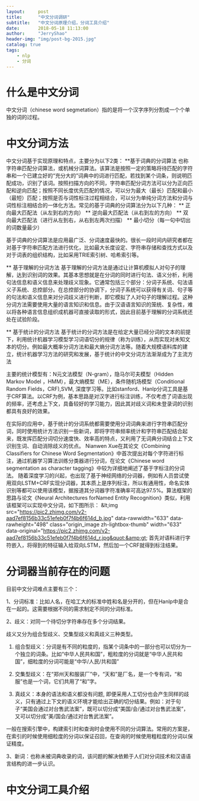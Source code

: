 ```yaml
---
layout:     post
title:      "中文分词调研"
subtitle:   "中文分词原理介绍，分词工具介绍"
date:       2018-05-18 11:13:00
author:     "JerryShao"
header-img: "img/post-bg-2015.jpg"
catalog: true
tags:
    - nlp
    - 分词
---
```


# 什么是中文分词
中文分词（chinese word segmetation）指的是将一个汉字序列分割成一个个单独的词的过程。

# 中文分词方法
中文分词基于实现原理和特点，主要分为以下2类：
**基于词典的分词算法
  也称字符串匹配分词算法，或机械分词算法。该算法是按照一定的策略将待匹配的字符串和一个已建立好的“充分大的”词典中的词进行匹配，若找到某个词条，则说明匹配成功，识别了该词。按照扫描方向的不同，字符串匹配分词方法可以分为正向匹配和逆向匹配；按照不同长度优先匹配的情况，可以分为最大（最长）匹配和最小（最短）匹配；按照是否与词性标注过程相结合，可以分为单纯分词方法和分词与词性标注相结合的一体化方法。常见的基于词典的分词算法分为以下几种：
** 正向最大匹配法（从左到右的方向）
** 逆向最大匹配法（从右到左的方向）
** 双向最大匹配法（进行从左到右，从右到左两次扫描）
** 最小切分（每一句中切出的词数量最少）

  基于词典的分词算法是应用最广泛、分词速度最快的。很长一段时间内研究者都在对基于字符串匹配方法进行优化，比如最大长度设定、字符串存储和查找方式以及对于词表的组织结构，比如采用TRIE索引树、哈希索引等。

** 基于理解的分词方法
  基于理解的分词方法是通过让计算机模拟人对句子的理解，达到识别词的效果。其基本思想就是在分词的同时进行句法、语义分析，利用句法信息和语义信息来处理歧义现象。它通常包括三个部分：分词子系统、句法语义子系统、总控部分。在总控部分的协调下，分词子系统可以获得有关词、句子等的句法和语义信息来对分词歧义进行判断，即它模拟了人对句子的理解过程。这种分词方法需要使用大量的语言知识和信息。由于汉语语言知识的笼统、复杂性，难以将各种语言信息组织成机器可直接读取的形式，因此目前基于理解的分词系统还处在试验阶段。

** 基于统计的分词方法
  基于统计的分词方法是在给定大量已经分词的文本的前提下，利用统计机器学习模型学习词语切分的规律（称为训练），从而实现对未知文本的切分。例如最大概率分词方法和最大熵分词方法等。随着大规模语料库的建立，统计机器学习方法的研究和发展，基于统计的中文分词方法渐渐成为了主流方法

  主要的统计模型有：N元文法模型（N-gram），隐马尔可夫模型（Hidden Markov Model ，HMM），最大熵模型（ME），条件随机场模型（Conditional Random Fields，CRF),SVM, 深度学习等。比如stanford、Hanlp分词工具是基于CRF算法。以CRF为例，基本思路是对汉字进行标注训练，不仅考虑了词语出现的频率，还考虑上下文，具备较好的学习能力，因此其对歧义词和未登录词的识别都具有良好的效果。

  在实际的应用中，基于统计的分词系统都需要使用分词词典来进行字符串匹配分词，同时使用统计方法识别一些新词，即将字符串频率统计和字符串匹配结合起来，既发挥匹配分词切分速度快、效率高的特点，又利用了无词典分词结合上下文识别生词、自动消除歧义的优点。
  Nianwen Xue在其论文《Combining Classifiers for Chinese Word Segmentation》中首次提出对每个字符进行标注，通过机器学习算法训练分类器进行分词，在论文《Chinese word segmentation as character tagging》中较为详细地阐述了基于字标注的分词法。
  随着深度学习的兴起，也出现了基于神经网络的分词器，例如有人员尝试使用双向LSTM+CRF实现分词器，其本质上是序列标注，所以有通用性，命名实体识别等都可以使用该模型，据报道其分词器字符准确率可高达97.5%。算法框架的思路与论文《Neural Architectures forNamed Entity Recognition》类似，利用该框架可以实现中文分词，如下图所示：
&amp;lt;img src=&quot;https://pic2.zhimg.com/v2-aad7ef8156b33c51efeb0f7f4b6f614d_b.jpg&quot; data-rawwidth=&quot;633&quot; data-rawheight=&quot;498&quot; class=&quot;origin_image zh-lightbox-thumb&quot; width=&quot;633&quot; data-original=&quot;https://pic2.zhimg.com/v2-aad7ef8156b33c51efeb0f7f4b6f614d_r.jpg&quot;&amp;gt;
首先对语料进行字符嵌入，将得到的特征输入给双向LSTM，然后加一个CRF就得到标注结果。
 
# 分词器当前存在的问题

目前中文分词难点主要有三个：

1、分词标准：比如人名，在哈工大的标准中姓和名是分开的，但在Hanlp中是合在一起的。这需要根据不同的需求制定不同的分词标准。

2、歧义：对同一个待切分字符串存在多个分词结果。

歧义又分为组合型歧义、交集型歧义和真歧义三种类型。

1) 组合型歧义：分词是有不同的粒度的，指某个词条中的一部分也可以切分为一个独立的词条。比如“中华人民共和国”，粗粒度的分词就是“中华人民共和国”，细粒度的分词可能是“中华/人民/共和国”

2) 交集型歧义：在“郑州天和服装厂”中，“天和”是厂名，是一个专有词，“和服”也是一个词，它们共用了“和”字。

3) 真歧义：本身的语法和语义都没有问题, 即便采用人工切分也会产生同样的歧义，只有通过上下文的语义环境才能给出正确的切分结果。例如：对于句子“美国会通过对台售武法案”，既可以切分成“美国/会/通过对台售武法案”，又可以切分成“美/国会/通过对台售武法案”。

一般在搜索引擎中，构建索引时和查询时会使用不同的分词算法。常用的方案是，在索引的时候使用细粒度的分词以保证召回，在查询的时候使用粗粒度的分词以保证精度。

3、新词：也称未被词典收录的词，该问题的解决依赖于人们对分词技术和汉语语言结构的进一步认识。


# 中文分词工具介绍

